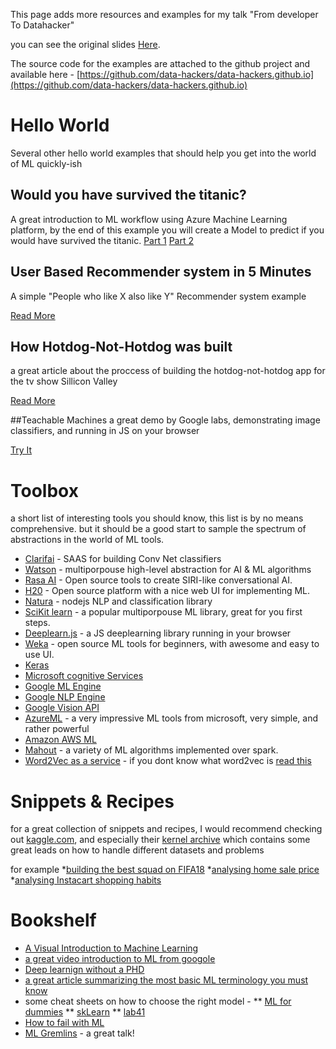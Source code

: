 
This page adds more resources and examples for my talk "From developer To Datahacker"

you can see the original slides [Here](https://www.slideshare.net/secret/v8bnKPAIm9mNkq). 

The source code for the examples are attached to the github project and available here - [https://github.com/data-hackers/data-hackers.github.io](https://github.com/data-hackers/data-hackers.github.io)

# Hello World

Several other hello world examples that should help you get into the world of ML quickly-ish

## Would you have survived the titanic?
A great introduction to ML workflow using Azure Machine Learning platform, by the end of this example you will create a Model to predict if you would have survived the titanic. 
[Part 1](https://channel9.msdn.com/Blogs/raw-tech/Using-Azure-Machine-Learning-to-Predict-Who-Will-Survive-the-Titanic-Part-1)
[Part 2](https://channel9.msdn.com/Blogs/raw-tech/Using-Azure-Machine-Learning-to-Predict-Who-Will-Survive-the-Titanic-Part-2)

## User Based Recommender system in 5 Minutes
A simple "People who like X also like Y" Recommender system example

[Read More](https://mahout.apache.org/users/recommender/userbased-5-minutes.html)

## How Hotdog-Not-Hotdog was built
a great article about the proccess of building the hotdog-not-hotdog app for the tv show Sillicon Valley 

[Read More](https://medium.com/@timanglade/how-hbos-silicon-valley-built-not-hotdog-with-mobile-tensorflow-keras-react-native-ef03260747f3)

##Teachable Machines
a great demo by Google labs, demonstrating image classifiers, and running in JS on your browser

[Try It](https://teachablemachine.withgoogle.com/)

# Toolbox
a short list of interesting tools you should know, this list is by no means comprehensive. but it should be a good start to sample the spectrum of abstractions in the world of ML tools. 

* [Clarifai](https://clarifai.com) - SAAS for building Conv Net classifiers
* [Watson](https://www.ibm.com/watson/) - multiporpouse high-level abstraction for AI & ML algorithms
* [Rasa AI](https://rasa.ai/) - Open source tools to create SIRI-like conversational AI.
* [H20](https://www.h2o.ai/h2o/) - Open source platform with a nice web UI for implementing ML.
* [Natura](https://github.com/NaturalNode/natural) - nodejs NLP and classification library
* [SciKit learn](http://scikit-learn.org) - a popular multiporpouse ML library, great for you first steps.
* [Deeplearn.js](https://deeplearnjs.org) - a JS deeplearning library running in your browser
* [Weka](https://www.cs.waikato.ac.nz/ml/weka/) - open source ML tools for beginners, with awesome and easy to use UI. 
* [Keras](https://keras.io/)
* [Microsoft cognitive Services](https://azure.microsoft.com/en-us/services/cognitive-services/)
* [Google ML Engine](https://cloud.google.com/ml-engine/)
* [Google NLP Engine](https://cloud.google.com/natural-language/)
* [Google Vision API](https://cloud.google.com/vision/)
* [AzureML](https://studio.azureml.net/) - a very impressive ML tools from microsoft, very simple, and rather powerful
* [Amazon AWS ML](https://aws.amazon.com/amazon-ai/)
* [Mahout](http://mahout.apache.org/) - a variety of ML algorithms implemented over spark.
* [Word2Vec as a service](http://word2vecapi.com/) - if you dont know what word2vec is [read this](https://www.tensorflow.org/tutorials/word2vec)

# Snippets & Recipes

for a great collection of snippets and recipes, I would recommend checking out [kaggle.com](https://www.kaggle.com/), and especially their [kernel archive](https://www.kaggle.com/kernels) which contains some great leads on how to handle different datasets and problems

for example
*[building the best squad on FIFA18](https://www.kaggle.com/laowingkin/fifa-18-find-the-best-squad)
*[analysing home sale price](https://www.kaggle.com/pmarcelino/comprehensive-data-exploration-with-python)
*[analysing Instacart shopping habits](https://www.kaggle.com/philippsp/exploratory-analysis-instacart)

# Bookshelf

* [A Visual Introduction to Machine Learning](http://www.r2d3.us/visual-intro-to-machine-learning-part-1/)
* [a great video introduction to ML from googole](https://www.youtube.com/watch?v=cKxRvEZd3Mw)
* [Deep learnign without a PHD](https://www.youtube.com/watch?v=vq2nnJ4g6N0) 
* [a great article summarizing the most basic ML terminology you must know](https://www.allanalytics.com/author.asp?section_id=3926&doc_id=282483)
* some cheat sheets on how to choose the right model -
** [ML for dummies](http://www.dummies.com/programming/big-data/data-science/machine-learning-dummies-cheat-sheet/)
** [skLearn](http://scikit-learn.org/stable/tutorial/machine_learning_map/)
** [lab41](https://gab41.lab41.org/the-10-algorithms-machine-learning-engineers-need-to-know-f4bb63f5b2fa)
* [How to fail with ML](https://www.youtube.com/watch?v=_JnERKNat4w)
* [ML Gremlins](https://www.youtube.com/watch?v=tleeC-KlsKA) - a great talk!
